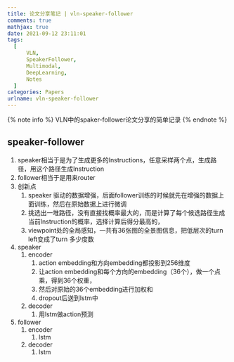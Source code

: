 ```yaml
---
title: 论文分享笔记 | vln-speaker-follower
comments: true
mathjax: true
date: 2021-09-12 23:11:01
tags:
  [
      VLN,
      SpeakerFollower,
      Multimodal,
      DeepLearning,
      Notes
  ]
categories: Papers
urlname: vln-speaker-follower
---
```


<meta name="referrer" content="no-referrer" />

{% note info %}
VLN中的spaker-follower论文分享的简单记录
{% endnote %}

<!--more-->
## speaker-follower

1. speaker相当于是为了生成更多的Instructions，任意采样两个点，生成路径，用这个路径生成Instruction
2. follower相当于是用来router
3. 创新点
   1. speaker 驱动的数据增强，后面follower训练的时候就先在增强的数据上面训练，然后在原始数据上进行微调
   2. 挑选出一堆路径，没有直接找概率最大的，而是计算了每个候选路径生成当前Instruction的概率，选择计算后得分最高的，
   3. viewpoint处的全局感知，一共有36张图的全景图信息，把低层次的turn left变成了turn 多少度数
4. speaker
   1. encoder
      1. action embedding和方向embedding都投影到256维度
      2. 让action embedding和每个方向的embedding（36个），做一个点乘，得到36个权重，
      3. 然后对原始的36个embedding进行加权和
      4. dropout后送到lstm中
   2. decoder
      1. 用lstm做action预测
5. follower
   1. encoder
      1. lstm
   2. decoder
      1. lstm
